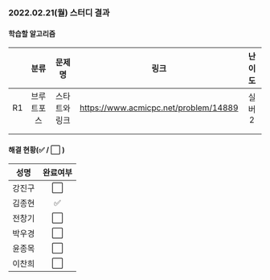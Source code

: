 ### 2022.02.21(월) 스터디 결과

#### 학습할 알고리즘

|      |    분류    |    문제명     |                 링크                  | 난이도 |
| :--: | :--------: | :-----------: | :-----------------------------------: | :----: |
|  R1  | 브루트포스 | 스타트와 링크 | https://www.acmicpc.net/problem/14889 | 실버2  |
|      |            |               |                                       |        |
|      |            |               |                                       |        |

#### 해결 현황(:white_check_mark: / :white_large_square:  )

|  성명  |       완료여부       |
| :----: | :------------------: |
| 강진구 | :white_large_square: |
| 김종현 | :white_check_mark: |
| 전창기 | :white_large_square: |
| 박우경 |:white_large_square:|
| 윤종목 | :white_large_square: |
| 이찬희 | :white_large_square: |
